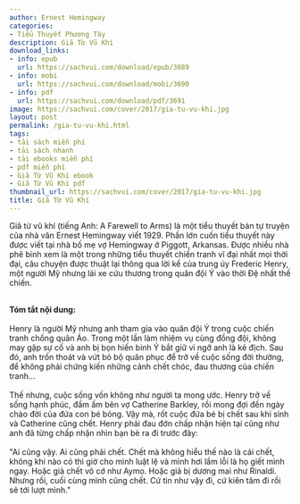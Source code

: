 ```yaml
---
author: Ernest Hemingway
categories:
- Tiểu Thuyết Phương Tây
description: Giã Từ Vũ Khí
download_links:
- info: epub
  url: https://sachvui.com/download/epub/3689
- info: mobi
  url: https://sachvui.com/download/mobi/3690
- info: pdf
  url: https://sachvui.com/download/pdf/3691
image: https://sachvui.com/cover/2017/gia-tu-vu-khi.jpg
layout: post
permalink: /gia-tu-vu-khi.html
tags:
- tải sách miễn phí
- tải sách nhanh
- tải ebooks miễn phí
- pdf miễn phí
- Giã Từ Vũ Khí ebook
- Giã Từ Vũ Khí pdf
thumbnail_url: https://sachvui.com/cover/2017/gia-tu-vu-khi.jpg
title: Giã Từ Vũ Khí
---
```


 <div class="item-desc text-justify"> <p>Giã từ vũ khí (tiếng Anh: A Farewell to Arms) là một tiểu thuyết bán tự truyện của nhà văn Ernest Hemingway viết 1929. Phần lớn cuốn tiểu thuyết này được viết tại nhà bố mẹ vợ Hemingway ở Piggott, Arkansas. Được nhiều nhà phê bình xem là một trong những tiểu thuyết chiến tranh vĩ đại nhất mọi thời đại, câu chuyện được thuật lại thông qua lời kể của trung úy Frederic Henry, một người Mỹ nhưng lái xe cứu thương trong quân đội Ý vào thời Đệ nhất thế chiến.</p><p><br><strong>Tóm tắt nội dung:</strong> <br><br>Henry là người Mỹ nhưng anh tham gia vào quân đội Ý trong cuộc chiến tranh chống quân Áo. Trong một lần làm nhiệm vụ cùng đồng đội, không may gặp sự cố và anh bị bọn hiến binh Ý bắt giữ vì ngỡ anh là kẻ địch. Sau đó, anh trốn thoát và vứt bỏ bộ quân phục để trở về cuộc sống đời thường, để không phải chứng kiến những cảnh chết chóc, đau thương của chiến tranh…<br><br>Thế nhưng, cuộc sống vốn không như người ta mong ước. Henry trở về sống hạnh phúc, đầm ấm bên vợ Catherine Barkley, rồi mong đợi đến ngày chào đời của đứa con bé bỏng. Vậy mà, rốt cuộc đứa bé bị chết sau khi sinh và Catherine cũng chết. Henry phải đau đớn chấp nhận hiện tại cũng như anh đã từng chấp nhận nhìn bạn bè ra đi trước đây: <br><br>"Ai cũng vậy. Ai cũng phải chết. Chết mà không hiểu thế nào là cái chết, không khi nào có thì giờ cho mình luật lệ và mình hơi lầm lỗi là họ giết mình ngay. Hoặc giả chết vô cớ như Aymo. Hoặc giả bị dương mai như Rinaldi. Nhưng rồi, cuối cùng mình cũng chết. Cứ tin như vậy đi, cứ kiên tâm đi rồi sẽ tới lượt mình."</p> </div>